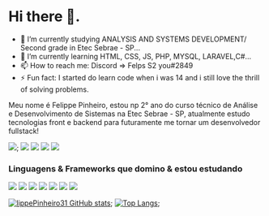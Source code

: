 # Hi there 👋.

- 🔭 I’m currently studying ANALYSIS AND SYSTEMS DEVELOPMENT/ Second grade in Etec Sebrae - SP...
- 🌱 I’m currently learning HTML, CSS, JS, PHP, MYSQL, LARAVEL,C#...
- 📫 How to reach me: Discord => Felps S2 you#2849
- ⚡ Fun fact: I started do learn code when i was 14 and i still love the thrill of solving problems.


Meu nome é Felippe Pinheiro, estou np 2° ano do curso técnico de Análise e Desenvolvimento de Sistemas na Etec Sebrae - SP, atualmente estudo tecnologias front e backend para futuramente me tornar um desenvolvedor fullstack!

<img src="https://img.shields.io/badge/LinkedIn-0077B5?style=for-the-badge&logo=linkedin&logoColor=white">;
<img src="https://img.shields.io/badge/Codepen-000000?style=for-the-badge&logo=codepen&logoColor=white">
<img src="	https://img.shields.io/badge/Codepen-000000?style=for-the-badge&logo=codepen&logoColor=white">
<img src="https://img.shields.io/badge/Telegram-2CA5E0?style=for-the-badge&logo=telegram&logoColor=white">
<img src="https://img.shields.io/badge/Discord-7289DA?style=for-the-badge&logo=discord&logoColor=white">


### Linguagens & Frameworks que domino & estou estudando

<img src="https://img.shields.io/badge/HTML5-E34F26?style=for-the-badge&logo=html5&logoColor=white"> <img src="https://img.shields.io/badge/CSS3-1572B6?style=for-the-badge&logo=css3&logoColor=white"> <img src="https://img.shields.io/badge/PHP-777BB4?style=for-the-badge&logo=php&logoColor=white"> <img src="https://img.shields.io/badge/JavaScript-F7DF1E?style=for-the-badge&logo=javascript&logoColor=black"> <img src="https://img.shields.io/badge/C%23-239120?style=for-the-badge&logo=c-sharp&logoColor=white"> <img src="https://img.shields.io/badge/MySQL-00000F?style=for-the-badge&logo=mysql&logoColor=white">
<img src="https://img.shields.io/badge/Laravel-FF2D20?style=for-the-badge&logo=laravel&logoColor=white">

[![lippePinheiro31 GitHub stats](https://github-readme-stats.vercel.app/api?username=lippePinheiro31)](https://github.com/anuraghazra/github-readme-stats);
[![Top Langs](https://github-readme-stats.vercel.app/api/top-langs/?username=lippePinheiro31&layout=compact)](https://github.com/lippePinheiro31/github-readme-stats);


